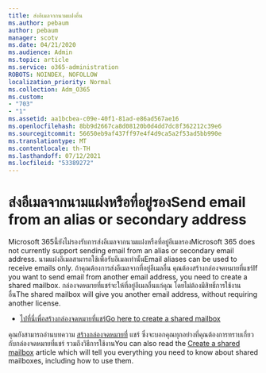 ```yaml
---
title: ส่งอีเมลจากนามแฝงอื่น
ms.author: pebaum
author: pebaum
manager: scotv
ms.date: 04/21/2020
ms.audience: Admin
ms.topic: article
ms.service: o365-administration
ROBOTS: NOINDEX, NOFOLLOW
localization_priority: Normal
ms.collection: Adm_O365
ms.custom:
- "703"
- "1"
ms.assetid: aa1bcbea-c09e-40f1-81ad-e86ad567ae16
ms.openlocfilehash: 8bb9d2667ca8d08120b0d4dd7dc8f362212c39e6
ms.sourcegitcommit: 56650eb9af437ff97e4f4d9ca5a2f53ad5bb990e
ms.translationtype: MT
ms.contentlocale: th-TH
ms.lasthandoff: 07/12/2021
ms.locfileid: "53389272"
---
```

# <a name="send-email-from-an-alias-or-secondary-address"></a><span data-ttu-id="b224c-102">ส่งอีเมลจากนามแฝงหรือที่อยู่รอง</span><span class="sxs-lookup"><span data-stu-id="b224c-102">Send email from an alias or secondary address</span></span>

<span data-ttu-id="b224c-103">Microsoft 365นี้ยังไม่รองรับการส่งอีเมลจากนามแฝงหรือที่อยู่อีเมลรอง</span><span class="sxs-lookup"><span data-stu-id="b224c-103">Microsoft 365 does not currently support sending email from an alias or secondary email address.</span></span> <span data-ttu-id="b224c-104">นามแฝงอีเมลสามารถใช้เพื่อรับอีเมลเท่านั้น</span><span class="sxs-lookup"><span data-stu-id="b224c-104">Email aliases can be used to receive emails only.</span></span> <span data-ttu-id="b224c-105">ถ้าคุณต้องการส่งอีเมลจากที่อยู่อีเมลอื่น คุณต้องสร้างกล่องจดหมายที่แชร์</span><span class="sxs-lookup"><span data-stu-id="b224c-105">If you want to send email from another email address, you need to create a shared mailbox.</span></span> <span data-ttu-id="b224c-106">กล่องจดหมายที่แชร์จะให้ที่อยู่อีเมลอื่นแก่คุณ โดยไม่ต้องมีสิทธิ์การใช้งานอื่น</span><span class="sxs-lookup"><span data-stu-id="b224c-106">The shared mailbox will give you another email address, without requiring another license.</span></span>
  
- [<span data-ttu-id="b224c-107">ไปที่นี่เพื่อสร้างกล่องจดหมายที่แชร์</span><span class="sxs-lookup"><span data-stu-id="b224c-107">Go here to create a shared mailbox</span></span>](https://portal.office.com/AdminPortal/Home#/AssistedGuide/addemailoptions)

<span data-ttu-id="b224c-108">คุณยังสามารถอ่านบทความ [สร้างกล่องจดหมายที่](/microsoft-365/admin/email/create-a-shared-mailbox) แชร์ ซึ่งจะบอกคุณทุกอย่างที่คุณต้องการทราบเกี่ยวกับกล่องจดหมายที่แชร์ รวมถึงวิธีการใช้งาน</span><span class="sxs-lookup"><span data-stu-id="b224c-108">You can also read the [Create a shared mailbox](/microsoft-365/admin/email/create-a-shared-mailbox) article which will tell you everything you need to know about shared mailboxes, including how to use them.</span></span>